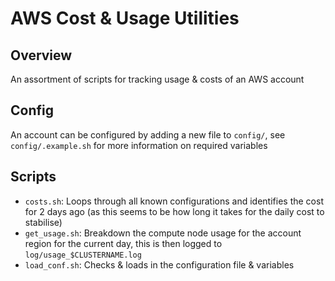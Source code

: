 # AWS Cost & Usage Utilities

## Overview

An assortment of scripts for tracking usage & costs of an AWS account

## Config

An account can be configured by adding a new file to `config/`, see `config/.example.sh` for more information on required variables

## Scripts

- `costs.sh`: Loops through all known configurations and identifies the cost for 2 days ago (as this seems to be how long it takes for the daily cost to stabilise)
- `get_usage.sh`: Breakdown the compute node usage for the account region for the current day, this is then logged to `log/usage_$CLUSTERNAME.log`
- `load_conf.sh`: Checks & loads in the configuration file & variables 

